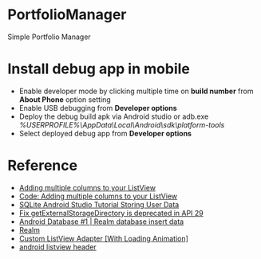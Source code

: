 # PortfolioManager

Simple Portfolio Manager

# Install debug app in mobile

- Enable developer mode by clicking multiple time on **build number** from **About Phone** option setting
- Enable USB debugging from **Developer options**
- Deploy the debug build apk via Android studio or adb.exe _%USERPROFILE%\AppData\Local\Android\sdk\platform-tools_
- Select deployed debug app from **Developer options**

# Reference

- [Adding multiple columns to your ListView](https://www.youtube.com/watch?v=8K-6gdTlGEA)
- [Code: Adding multiple columns to your ListView](https://github.com/mitchtabian/ListAdapter)
- [SQLite Android Studio Tutorial Storing User Data](https://www.youtube.com/watch?v=sK15YvRIdqY)
- [Fix getExternalStorageDirectory is deprecated in API 29](https://www.youtube.com/watch?v=TjRpOX2uwWc)
- [Android Database #1 | Realm database insert data](https://www.youtube.com/watch?v=NUVQb0_Q6Ew)
- [Realm](https://realm.io/docs/java/latest/#asynchronous-transactions)
- [Custom ListView Adapter [With Loading Animation]](https://www.youtube.com/watch?v=SApBLHIpH8A)
- [android listview header](https://www.youtube.com/watch?v=EnG5ZIVfki8)
